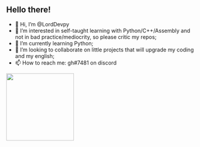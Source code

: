 ## Hello there!

- 👋 Hi, I’m @LordDevpy
- 👀 I’m interested in self-taught learning with Python/C++/Assembly and not in bad practice/mediocrity, so please critic my repos;
- 🌱 I’m currently learning Python;
- 💞️ I’m looking to collaborate on little projects that will upgrade my coding and my english;
- 📫 How to reach me: gh#7481 on discord

<div>
  <a href="https://github.com/LordDevpy">
  <img height="180em" src="https://github-readme-stats.vercel.app/api?username=lorddevpy&show_icons=true&theme=dark*title_color=#2733d9">
</div>
